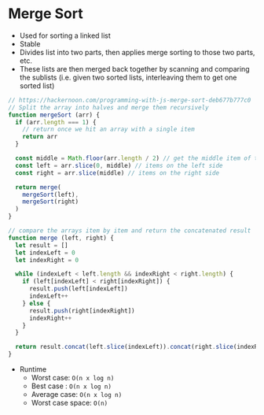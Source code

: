 # Merge Sort

* Used for sorting a linked list
* Stable
* Divides list into two parts, then applies merge sorting to those two parts, etc.
* These lists are then merged back together by scanning and comparing the sublists (i.e. given two sorted lists, interleaving them to get one sorted list)

```javascript
// https://hackernoon.com/programming-with-js-merge-sort-deb677b777c0
// Split the array into halves and merge them recursively
function mergeSort (arr) {
  if (arr.length === 1) {
    // return once we hit an array with a single item
    return arr
  }

  const middle = Math.floor(arr.length / 2) // get the middle item of the array rounded down
  const left = arr.slice(0, middle) // items on the left side
  const right = arr.slice(middle) // items on the right side

  return merge(
    mergeSort(left),
    mergeSort(right)
  )
}

// compare the arrays item by item and return the concatenated result
function merge (left, right) {
  let result = []
  let indexLeft = 0
  let indexRight = 0

  while (indexLeft < left.length && indexRight < right.length) {
    if (left[indexLeft] < right[indexRight]) {
      result.push(left[indexLeft])
      indexLeft++
    } else {
      result.push(right[indexRight])
      indexRight++
    }
  }

  return result.concat(left.slice(indexLeft)).concat(right.slice(indexRight))
}
```

* Runtime
  * Worst case: `O(n x log n)`
  * Best case : `O(n x log n)`
  * Average case: `O(n x log n)`
  * Worst case space: `O(n)`
